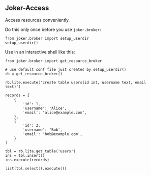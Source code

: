 Joker-Access
-------------

Access resources conveniently.

Do this only once before you use `joker.broker`:
    
    from joker.broker import setup_userdir
    setup_userdir()
    
Use in an interactive shell like this:

    from joker.broker import get_resource_broker
    
    # use default conf file just created by setup_userdir()
    rb = get_resource_broker() 
    
    rb.lite.execute('create table users(id int, username text, email text)')
    
    records = [
        {
            'id': 1, 
            'username': 'Alice', 
            'email': 'alice@example.com',
        },
        {
            'id': 2, 
            'username': 'Bob', 
            'email': 'bob@example.com',
        }
    ]
    
    tbl = rb.lite.get_table('users')
    ins = tbl.insert()
    ins.execute(records)
    
    list(tbl.select().execute()) 
